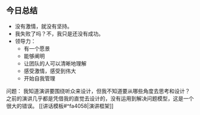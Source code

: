 ## 今日总结

- 没有激情，就没有坚持。
- 我失败了吗？不，我只是还没有成功。
- 领导力：
	- 有一个愿景
	- 能够阐明
	- 让团队的人可以清晰地理解
	- 感受激情，感受到伟大
	- 开始自我管理


问题：
	我知道演讲要围绕听众来设计，但我不知道要从哪些角度去思考和设计？之前的演讲几乎都是凭借我的直觉去设计的，没有运用到解决问题模型，这是一个很大的错误。
	 [[讲话模板#^fa4058|演讲框架]] 